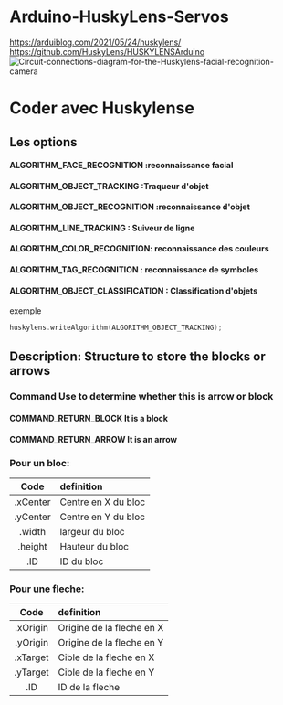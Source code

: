 # Arduino-HuskyLens-Servos
https://arduiblog.com/2021/05/24/huskylens/
https://github.com/HuskyLens/HUSKYLENSArduino
![Circuit-connections-diagram-for-the-Huskylens-facial-recognition-camera](https://github.com/user-attachments/assets/224f2c17-c1cd-4148-a48e-4c6ed9dbcf5c)

# Coder avec Huskylense
## Les options 
#### ALGORITHM_FACE_RECOGNITION :reconnaissance facial
#### ALGORITHM_OBJECT_TRACKING  :Traqueur d'objet
#### ALGORITHM_OBJECT_RECOGNITION :reconnaissance d'objet
#### ALGORITHM_LINE_TRACKING : Suiveur de ligne
#### ALGORITHM_COLOR_RECOGNITION: reconnaissance des couleurs
#### ALGORITHM_TAG_RECOGNITION : reconnaissance de symboles
#### ALGORITHM_OBJECT_CLASSIFICATION : Classification d'objets
exemple
```C
huskylens.writeAlgorithm(ALGORITHM_OBJECT_TRACKING);
```
## Description: Structure to store the blocks or arrows

### Command Use to determine whether this is arrow or block
#### COMMAND_RETURN_BLOCK It is a block
#### COMMAND_RETURN_ARROW It is an arrow

### Pour un bloc:
| Code | definition |
| :----: | :---- |
|.xCenter | Centre en X du bloc | 
|.yCenter | Centre en Y du bloc |
|.width | largeur du bloc | 
|.height | Hauteur du bloc | 
|.ID | ID du bloc | 			

### Pour une fleche:
| Code | definition |
| :----: | :---- |
|.xOrigin | Origine de la fleche en X | 
|.yOrigin | Origine de la fleche en Y |
|.xTarget | Cible de la fleche en X | 
|.yTarget | Cible de la fleche en Y | 
|.ID | ID de la fleche | 			
